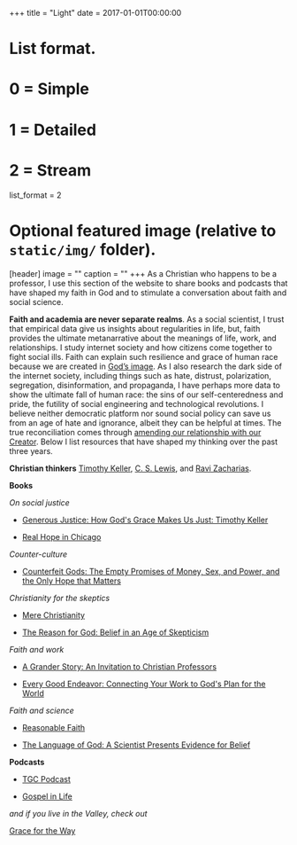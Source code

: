 +++
title = "Light"
date = 2017-01-01T00:00:00

# List format.
#   0 = Simple
#   1 = Detailed
#   2 = Stream
list_format = 2

# Optional featured image (relative to `static/img/` folder).
[header]
image = ""
caption = ""
+++
As a Christian who happens to be a professor, I use this section of the website to share books and podcasts that have shaped my faith in God and to stimulate a conversation about faith and social science. 

**Faith and academia are never separate realms**. As a social scientist, I trust that empirical data give us insights about regularities in life, but, faith provides the ultimate metanarrative about the meanings of life, work, and relationships. I study internet society and how citizens come together to fight social ills. Faith can explain such resilience and grace of human race because we are created in [God’s image](https://www.biblegateway.com/passage/?search=Genesis+1%3A27&version=NIV). As I also research the dark side of the internet society, including things such as hate, distrust, polarization, segregation, disinformation, and propaganda, I have perhaps more data to show the ultimate fall of human race: the sins of our self-centeredness and pride, the futility of social engineering and technological revolutions. I believe neither democratic platform nor sound social policy can save us from an age of hate and ignorance, albeit they can be helpful at times. The true reconciliation comes through [amending our relationship with our Creator](https://www.biblica.com/bible/niv/ephesians/2/). Below I list resources that have shaped my thinking over the past three years.

**Christian thinkers**
[Timothy Keller](http://www.timothykeller.com/), [C. S. Lewis](http://www.cslewis.com/us/), and [Ravi Zacharias](https://www.youtube.com/results?search_query=ravi+zacharias).

**Books**

*On social justice*

* [Generous Justice: How God's Grace Makes Us Just: Timothy Keller](https://www.goodreads.com/book/show/8414177-generous-justice)

* [Real Hope in Chicago](https://www.goodreads.com/book/show/539458.Real_Hope_in_Chicago?ac=1&from_search=true)

*Counter-culture*

* [Counterfeit Gods: The Empty Promises of Money, Sex, and Power, and the Only Hope that Matters](https://www.goodreads.com/book/show/6403690-counterfeit-gods?from_search=true)

*Christianity for the skeptics*

* [Mere Christianity](https://www.goodreads.com/book/show/11138.Mere_Christianity?ac=1&from_search=true)

* [The Reason for God: Belief in an Age of Skepticism](https://www.goodreads.com/book/show/1858013.The_Reason_for_God?from_search=true)

*Faith and work*

* [A Grander Story: An Invitation to Christian Professors](https://www.goodreads.com/book/show/35013728-a-grander-story?ac=1&from_search=true)

* [Every Good Endeavor: Connecting Your Work to God's Plan for the World](https://www.goodreads.com/book/show/13589149-every-good-endeavor)

*Faith and science*

* [Reasonable Faith](https://www.goodreads.com/book/show/3332995-reasonable-faith?ac=1&from_search=true)

* [The Language of God: A Scientist Presents Evidence for Belief](https://www.goodreads.com/book/show/35506.The_Language_of_God?ac=1&from_search=true)

**Podcasts**

* [TGC Podcast](https://itunes.apple.com/us/podcast/tgc-podcast/id270128470)

* [Gospel in Life](https://itunes.apple.com/us/podcast/timothy-keller-sermons-podcast-by-gospel-in-life/id352660924)


*and if you live in the Valley, check out*

[Grace for the Way](https://itunes.apple.com/us/podcast/grace-for-the-way/id1062323480?mt=2)


